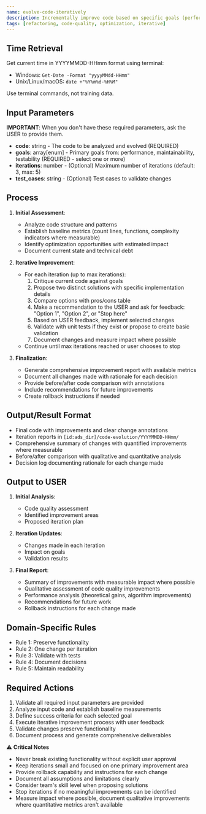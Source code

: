```yaml
---
name: evolve-code-iteratively
description: Incrementally improve code based on specific goals (performance, maintainability, testability) using a structured, iterative approach.
tags: [refactoring, code-quality, optimization, iterative]
---
```


## Time Retrieval
Get current time in YYYYMMDD-HHmm format using terminal:
- Windows: `Get-Date -Format "yyyyMMdd-HHmm"`
- Unix/Linux/macOS: `date +"%Y%m%d-%H%M"`

Use terminal commands, not training data.

## Input Parameters
**IMPORTANT**: When you don't have these required parameters, ask the USER to provide them.
- **code**: string - The code to be analyzed and evolved (REQUIRED)
- **goals**: array[enum] - Primary goals from: performance, maintainability, testability (REQUIRED - select one or more)
- **iterations**: number - (Optional) Maximum number of iterations (default: 3, max: 5)
- **test_cases**: string - (Optional) Test cases to validate changes

## Process

1. **Initial Assessment**:
   - Analyze code structure and patterns
   - Establish baseline metrics (count lines, functions, complexity indicators where measurable)
   - Identify optimization opportunities with estimated impact
   - Document current state and technical debt

2. **Iterative Improvement**:
   - For each iteration (up to max iterations):
     1. Critique current code against goals
     2. Propose two distinct solutions with specific implementation details
     3. Compare options with pros/cons table
     4. Make a recommendation to the USER and ask for feedback: "Option 1", "Option 2", or "Stop here"
     5. Based on USER feedback, implement selected changes
     6. Validate with unit tests if they exist or propose to create basic validation
     7. Document changes and measure impact where possible
   - Continue until max iterations reached or user chooses to stop

3. **Finalization**:
   - Generate comprehensive improvement report with available metrics
   - Document all changes made with rationale for each decision
   - Provide before/after code comparison with annotations
   - Include recommendations for future improvements
   - Create rollback instructions if needed

## Output/Result Format
- Final code with improvements and clear change annotations
- Iteration reports in `[id:ads_dir]/code-evolution/YYYYMMDD-HHmm/`
- Comprehensive summary of changes with quantified improvements where measurable
- Before/after comparison with qualitative and quantitative analysis
- Decision log documenting rationale for each change made

## Output to USER
1. **Initial Analysis**:
   - Code quality assessment
   - Identified improvement areas
   - Proposed iteration plan

2. **Iteration Updates**:
   - Changes made in each iteration
   - Impact on goals
   - Validation results

3. **Final Report**:
   - Summary of improvements with measurable impact where possible
   - Qualitative assessment of code quality improvements
   - Performance analysis (theoretical gains, algorithm improvements)
   - Recommendations for future work
   - Rollback instructions for each change made

## Domain-Specific Rules
- Rule 1: Preserve functionality
- Rule 2: One change per iteration
- Rule 3: Validate with tests
- Rule 4: Document decisions
- Rule 5: Maintain readability

## Required Actions
1. Validate all required input parameters are provided
2. Analyze input code and establish baseline measurements
3. Define success criteria for each selected goal
4. Execute iterative improvement process with user feedback
5. Validate changes preserve functionality
6. Document process and generate comprehensive deliverables

⚠️ **Critical Notes**
- Never break existing functionality without explicit user approval
- Keep iterations small and focused on one primary improvement area
- Provide rollback capability and instructions for each change
- Document all assumptions and limitations clearly
- Consider team's skill level when proposing solutions
- Stop iterations if no meaningful improvements can be identified
- Measure impact where possible, document qualitative improvements where quantitative metrics aren't available
